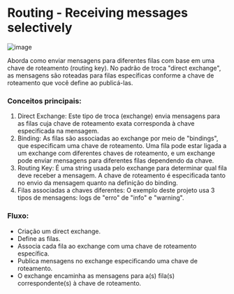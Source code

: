# Routing - Receiving messages selectively

![image](https://github.com/user-attachments/assets/4c66262e-2945-4b1d-99e9-83ddac8ff253)

Aborda como enviar mensagens para diferentes filas com base em uma chave de roteamento (routing key).
No padrão de troca "direct exchange", as mensagens são roteadas para filas específicas conforme a chave de roteamento que você define ao publicá-las.

### Conceitos principais:
1. Direct Exchange:
   Este tipo de troca (exchange) envia mensagens para as filas cuja chave de roteamento exata corresponda à chave especificada na mensagem.
2. Binding:
   As filas são associadas ao exchange por meio de "bindings", que especificam uma chave de roteamento.
   Uma fila pode estar ligada a um exchange com diferentes chaves de roteamento, e um exchange pode enviar mensagens para diferentes filas dependendo da chave.
3. Routing Key:
   É uma string usada pelo exchange para determinar qual fila deve receber a mensagem.
   A chave de roteamento é especificada tanto no envio da mensagem quanto na definição do binding.
4. Filas associadas a chaves diferentes:
   O exemplo deste projeto usa 3 tipos de mensagens: logs de "erro" de "info" e "warning".
### Fluxo:
* Criação um direct exchange.
* Define as filas.
* Associa cada fila ao exchange com uma chave de roteamento específica.
* Publica mensagens no exchange especificando uma chave de roteamento.
* O exchange encaminha as mensagens para a(s) fila(s) correspondente(s) à chave de roteamento.
